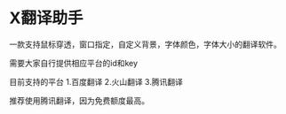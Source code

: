 # X翻译助手

一款支持鼠标穿透，窗口指定，自定义背景，字体颜色，字体大小的翻译软件。

需要大家自行提供相应平台的id和key

目前支持的平台
1.百度翻译
2.火山翻译
3.腾讯翻译

推荐使用腾讯翻译，因为免费额度最高。
